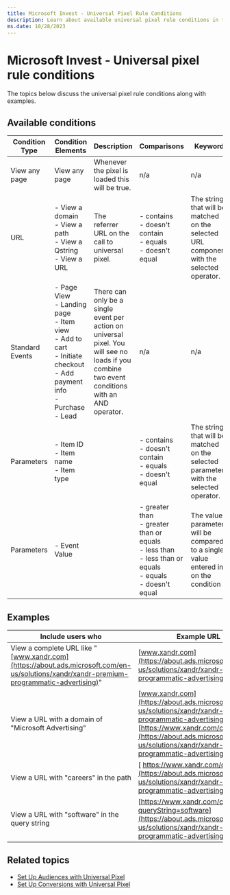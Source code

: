 ```yaml
---
title: Microsoft Invest - Universal Pixel Rule Conditions
description: Learn about available universal pixel rule conditions in this page.
ms.date: 10/28/2023
---
```



# Microsoft Invest - Universal pixel rule conditions

The topics below discuss the universal pixel rule conditions along with examples.

## Available conditions

| Condition Type | Condition Elements | Description | Comparisons | Keyword |
|--|--|--|--|--|
| View any page | View any page | Whenever the pixel is loaded this will be true. | n/a | n/a |
| URL | - View a domain<br> - View a path<br> - View a Qstring<br> - View a URL | The referrer URL on the call to universal pixel. | - contains<br> - doesn't contain<br> - equals<br> - doesn't equal | The string that will be matched on the selected URL component with the selected operator. |
| Standard Events | - Page View<br> - Landing page<br> - Item view<br> - Add to cart<br> - Initiate checkout<br> - Add payment info<br> - Purchase<br> - Lead | There can only be a single event per action on universal pixel. You will see no loads if you combine two event conditions with an AND operator. | n/a | n/a |
| Parameters | - Item ID<br> - Item name<br> - Item type |  | - contains<br> - doesn't contain<br> - equals<br> - doesn't equal | The string that will be matched on the selected parameter with the selected operator. |
| Parameters | - Event Value |  | - greater than<br> - greater than or equals<br> - less than<br> - less than or equals<br> - equals<br> - doesn't equal | The value parameter will be compared to a single value entered in on the condition |

## Examples

| Include users who | Example URL |
|--|--|
| View a complete URL like "[www.xandr.com](https://about.ads.microsoft.com/en-us/solutions/xandr/xandr-premium-programmatic-advertising)" | [www.xandr.com](https://about.ads.microsoft.com/en-us/solutions/xandr/xandr-premium-programmatic-advertising) |
| View a URL with a domain of "Microsoft Advertising" | [www.xandr.com](https://about.ads.microsoft.com/en-us/solutions/xandr/xandr-premium-programmatic-advertising) and [https://www.xandr.com/careers](https://about.ads.microsoft.com/en-us/solutions/xandr/xandr-premium-programmatic-advertising) |
| View a URL with "careers" in the path | [	https://www.xandr.com/careers](https://about.ads.microsoft.com/en-us/solutions/xandr/xandr-premium-programmatic-advertising) |
| View a URL with "software" in the query string | [https://www.xandr.com/careers?queryString=software](https://about.ads.microsoft.com/en-us/solutions/xandr/xandr-premium-programmatic-advertising) |

## Related topics

- [Set Up Audiences with Universal Pixel](set-up-audiences-with-universal-pixel.md)
- [Set Up Conversions with Universal Pixel](set-up-conversions-with-universal-pixel.md)
